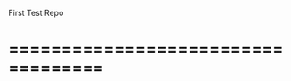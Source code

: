 First Test Repo

###
###
###

===================================
===================================
